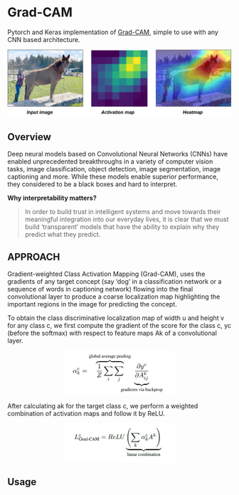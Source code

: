 # Grad-CAM
Pytorch and Keras implementation of [Grad-CAM](https://arxiv.org/abs/1610.02391), simple to use with any CNN based architecture.

<p align="center">
  <img src="imgs/result.png" width="600">
</p>


## Overview
Deep neural models based on Convolutional Neural Networks (CNNs) have enabled unprecedented breakthroughs
in a variety of computer vision tasks, image classification, object detection, image segmentation, image captioning and more. While these models enable superior performance, they considered to be a black boxes and hard to interpret.

**Why interpretability matters?**
>In order to build trust in intelligent
systems and move towards their meaningful integration into our everyday lives, it is clear that we must build ‘transparent’ models that have the ability to explain why they predict what they predict.


## APPROACH
Gradient-weighted Class Activation Mapping
(Grad-CAM), uses the gradients of any target concept (say
‘dog’ in a classification network or a sequence of words
in captioning network) flowing into the final convolutional
layer to produce a coarse localization map highlighting the
important regions in the image for predicting the concept.

To obtain the class discriminative localization map of width u and height v for any class c, we first compute the gradient of the score for the class c, yc (before the softmax) with respect to feature maps Ak of a convolutional layer.
<p align="center">
  <img src="imgs/fig1.JPG" width="250">
</p>

After calculating ak for the target class c, we perform a weighted combination of activation maps and follow it by ReLU.
<p align="center">
  <img src="imgs/fig2.JPG" width="250">
</p>

## Usage

